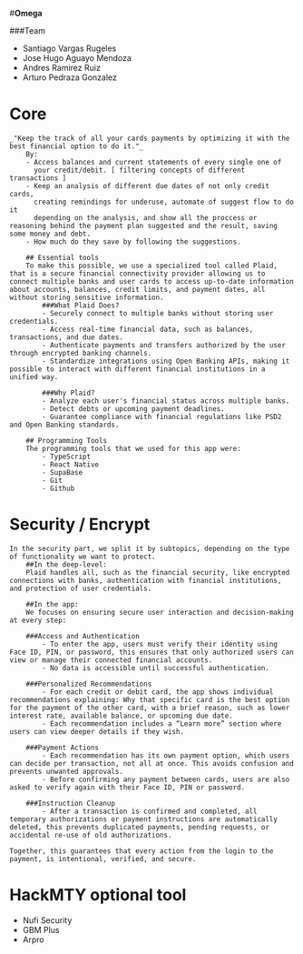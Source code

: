 #**Omega**

###Team
 - Santiago Vargas Rugeles 
 - Jose Hugo Aguayo Mendoza
 - Andres Ramirez Ruiz
 - Arturo Pedraza Gonzalez 

# Core
    _"Keep the track of all your cards payments by optimizing it with the best financial option to do it."_
        By:
        - Access balances and current statements of every single one of 
          your credit/debit. [ filtering concepts of different transactions ]
        - Keep an analysis of different due dates of not only credit cards,
          creating remindings for underuse, automate of suggest flow to do it 
          depending on the analysis, and show all the proccess or reasoning behind the payment plan suggested and the result, saving some money and debt.
        - How much do they save by following the suggestions.
        
        ## Essential tools
        To make this possible, we use a specialized tool called Plaid, that is a secure financial connectivity provider allowing us to connect multiple banks and user cards to access up-to-date information about accounts, balances, credit limits, and payment dates, all without storing sensitive information. 
            ###What Plaid Does?
            - Securely connect to multiple banks without storing user credentials.  
            - Access real-time financial data, such as balances, transactions, and due dates.  
            - Authenticate payments and transfers authorized by the user through encrypted banking channels.  
            - Standardize integrations using Open Banking APIs, making it possible to interact with different financial institutions in a unified way.

            ###Why Plaid?
            - Analyze each user's financial status across multiple banks.  
            - Detect debts or upcoming payment deadlines.  
            - Guarantee compliance with financial regulations like PSD2 and Open Banking standards.
        
        ## Programming Tools
        The programming tools that we used for this app were:
            - TypeScript
            - React Native
            - SupaBase
            - Git
            - Github
            
                 
# Security / Encrypt
    In the security part, we split it by subtopics, depending on the type of functionality we want to protect.
        ##In the deep-level:
        Plaid handles all, such as the financial security, like encrypted connections with banks, authentication with financial institutions, and protection of user credentials. 
        
        ##In the app:
        We focuses on ensuring secure user interaction and decision-making at every step:
        
        ###Access and Authentication
            - To enter the app, users must verify their identity using Face ID, PIN, or password, this ensures that only authorized users can view or manage their connected financial accounts.  
            - No data is accessible until successful authentication.

        ###Personalized Recommendations
            - For each credit or debit card, the app shows individual recommendations explaining: Why that specific card is the best option for the payment of the other card, with a brief reason, such as lower interest rate, available balance, or upcoming due date.  
            - Each recommendation includes a “Learn more” section where users can view deeper details if they wish.

        ###Payment Actions
            - Each recommendation has its own payment option, which users can decide per transaction, not all at once. This avoids confusion and prevents unwanted approvals.  
            - Before confirming any payment between cards, users are also asked to verify again with their Face ID, PIN or password.

        ###Instruction Cleanup
            - After a transaction is confirmed and completed, all temporary authorizations or payment instructions are automatically deleted, this prevents duplicated payments, pending requests, or accidental re-use of old authorizations.

    Together, this guarantees that every action from the login to the payment, is intentional, verified, and secure.


# HackMTY optional tool 






- Nufi Security
- GBM Plus
- Arpro
    

